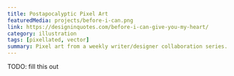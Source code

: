 ```yaml
---
title: Postapocalyptic Pixel Art
featuredMedia: projects/before-i-can.png
link: https://designinquotes.com/before-i-can-give-you-my-heart/
category: illustration
tags: [pixellated, vector]
summary: Pixel art from a weekly writer/designer collaboration series.
---
```


TODO: fill this out

